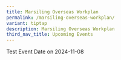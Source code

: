 ```yaml
---
title: Marsiling Overseas Workplan
permalink: /marsiling-overseas-workplan/
variant: tiptap
description: Marsiling Overseas Workplan
third_nav_title: Upcoming Events
---
```

<p>Test Event Date on 2024-11-08</p>